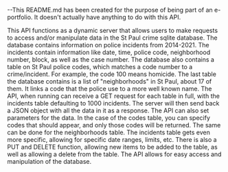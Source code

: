 --This README.md has been created for the purpose of being part of an e-portfolio. It doesn't actually have anything to do with this API.

  This API functions as a dynamic server that allows users to make requests to access and/or manipulate data in the St Paul crime sqlite database. The database contains information on police incidents from 2014-2021. The incidents contain information like date, time, police code, neighborhood number, block, as well as the case number. The database also contains a table on St Paul police codes, which matches a code number to a crime/incident. For example, the code 100 means homicide. The last table the database contains is a list of "neighborhoods" in St Paul, about 17 of them. It links a code that the police use to a more well known name. The API, when running can receive a GET request for each table in full, with the incidents table defaulting to 1000 incidents. The server will then send back a JSON object with all the data in it as a response. The API can also set parameters for the data. In the case of the codes table, you can specify codes that should appear, and only those codes will be returned. The same can be done for the neighborhoods table. The incidents table gets even more specific, allowing for specific date ranges, limits, etc. There is also a PUT and DELETE function, allowing new items to be added to the table, as well as allowing a delete from the table. The API allows for easy access and manipulation of the database.
